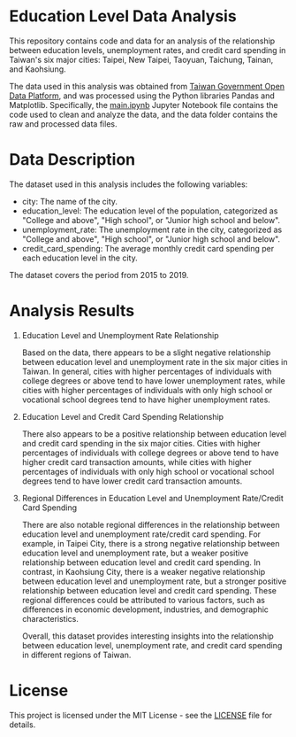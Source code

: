 # Education Level Data Analysis

This repository contains code and data for an analysis of the relationship between education levels, unemployment rates, and credit card spending in Taiwan's six major cities: Taipei, New Taipei, Taoyuan, Taichung, Tainan, and Kaohsiung.

The data used in this analysis was obtained from [Taiwan Government Open Data Platform](https://data.gov.tw), and was processed using the Python libraries Pandas and Matplotlib. Specifically, the [main.ipynb](https://github.com/ridemountainpig/education-level-data-analysis/blob/main/main.ipynb) Jupyter Notebook file contains the code used to clean and analyze the data, and the data folder contains the raw and processed data files.

# Data Description
The dataset used in this analysis includes the following variables:

- city: The name of the city.
- education_level: The education level of the population, categorized as "College and above", "High school", or "Junior high school and below".
- unemployment_rate: The unemployment rate in the city, categorized as "College and above", "High school", or "Junior high school and below".
- credit_card_spending: The average monthly credit card spending per each education level in the city.

The dataset covers the period from 2015 to 2019.

# Analysis Results
1. Education Level and Unemployment Rate Relationship

    Based on the data, there appears to be a slight negative relationship between education level and unemployment rate in the six major cities in Taiwan. In general, cities with higher percentages of individuals with college degrees or above tend to have lower unemployment rates, while cities with higher percentages of individuals with only high school or vocational school degrees tend to have higher unemployment rates.

2. Education Level and Credit Card Spending Relationship

    There also appears to be a positive relationship between education level and credit card spending in the six major cities. Cities with higher percentages of individuals with college degrees or above tend to have higher credit card transaction amounts, while cities with higher percentages of individuals with only high school or vocational school degrees tend to have lower credit card transaction amounts.

3. Regional Differences in Education Level and Unemployment Rate/Credit Card Spending

    There are also notable regional differences in the relationship between education level and unemployment rate/credit card spending. For example, in Taipei City, there is a strong negative relationship between education level and unemployment rate, but a weaker positive relationship between education level and credit card spending. In contrast, in Kaohsiung City, there is a weaker negative relationship between education level and unemployment rate, but a stronger positive relationship between education level and credit card spending. These regional differences could be attributed to various factors, such as differences in economic development, industries, and demographic characteristics.

    Overall, this dataset provides interesting insights into the relationship between education level, unemployment rate, and credit card spending in different regions of Taiwan.

# License
This project is licensed under the MIT License - see the [LICENSE](https://github.com/ridemountainpig/education-level-data-analysis/blob/main/LICENSE) file for details.
